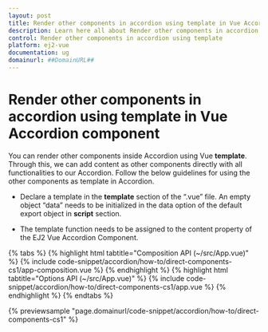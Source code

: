 ```yaml
---
layout: post
title: Render other components in accordion using template in Vue Accordion component | Syncfusion
description: Learn here all about Render other components in accordion using template in Syncfusion Vue Accordion component of Syncfusion Essential JS 2 and more.
control: Render other components in accordion using template 
platform: ej2-vue
documentation: ug
domainurl: ##DomainURL##
---
```


# Render other components in accordion using template in Vue Accordion component

You can render other components inside Accordion using Vue **template**. Through this, we can add content as other components directly with all functionalities to our Accordion. Follow the below guidelines for using the other components as template in Accordion.

* Declare a template in the **template** section of the “.vue” file. An empty object “data” needs to be initialized in the data option of the default export object in **script** section.

* The template function needs to be assigned to the content property of the EJ2 Vue Accordion Component.

{% tabs %}
{% highlight html tabtitle="Composition API (~/src/App.vue)" %}
{% include code-snippet/accordion/how-to/direct-components-cs1/app-composition.vue %}
{% endhighlight %}
{% highlight html tabtitle="Options API (~/src/App.vue)" %}
{% include code-snippet/accordion/how-to/direct-components-cs1/app.vue %}
{% endhighlight %}
{% endtabs %}
        
{% previewsample "page.domainurl/code-snippet/accordion/how-to/direct-components-cs1" %}